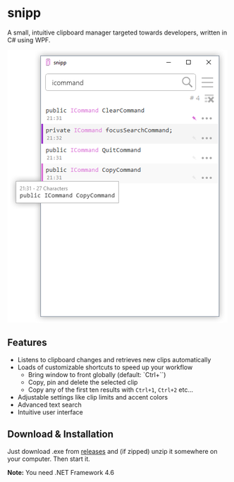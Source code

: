 ﻿# snipp

A small, intuitive clipboard manager targeted towards developers, written in C# using WPF.

![snipp screenshot](.screenshots/screenshot-0.9.0.png)

## Features

* Listens to clipboard changes and retrieves new clips automatically
* Loads of customizable shortcuts to speed up your workflow
	- Bring window to front globally (default: `Ctrl+\``)
	- Copy, pin and delete the selected clip
	- Copy any of the first ten results with `Ctrl+1`, `Ctrl+2` etc...
* Adjustable settings like clip limits and accent colors
* Advanced text search
* Intuitive user interface

## Download & Installation

Just download .exe from [releases](releases) and (if zipped) unzip it somewhere on your computer. Then start it.

**Note:** You need .NET Framework 4.6

